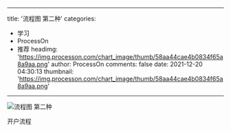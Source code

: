 
---
title: '流程图 第二种'
categories: 
 - 学习
 - ProcessOn
 - 推荐
headimg: 'https://img.processon.com/chart_image/thumb/58aa44cae4b0834f65a8a9aa.png'
author: ProcessOn
comments: false
date: 2021-12-20 04:30:13
thumbnail: 'https://img.processon.com/chart_image/thumb/58aa44cae4b0834f65a8a9aa.png'
---

<div>   
<img class="thumb" alt="流程图 第二种" src="https://img.processon.com/chart_image/thumb/58aa44cae4b0834f65a8a9aa.png" referrerpolicy="no-referrer">
<p>开户流程</p>  
</div>
            